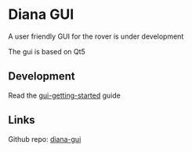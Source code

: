 # Diana GUI

A user friendly GUI for the rover is under development

The gui is based on Qt5

## Development

Read the [gui-getting-started](gui_getting_started.md) guide

## Links
Github repo: [diana-gui](https://github.com/team-diana/diana-gui)
